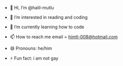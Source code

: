 - 👋 Hi, I’m @halil-mutlu
- 👀 I’m interested in reading and coding
- 🌱 I’m currently learning how to code

- 📫 How to reach me email = himtl-008@hotmail.com
- 😄 Pronouns: he/him
- ⚡ Fun fact: i am not gay

